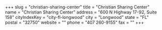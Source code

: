 +++
slug = "christian-sharing-center"
title = "Christian Sharing Center"
name = "Christian Sharing Center"
address = "600 N Highway 17-92, Suite 158"
cityIndexKey = "city-fl-longwood"
city = "Longwood"
state = "FL"
postal = "32750"
website = ""
phone = "407 260-9155"
fax = ""
+++
